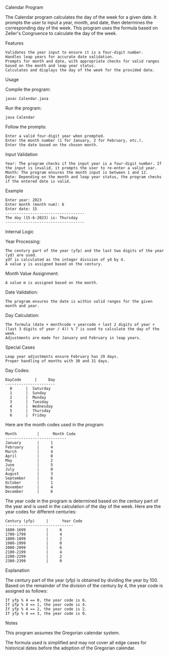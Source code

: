 Calendar Program 

The Calendar program calculates the day of the week for a given date. It prompts the user to input a year, month, and date, then determines the corresponding day of the week. This program uses the formula based on Zeller's Congruence to calculate the day of the week.

Features

    Validates the year input to ensure it is a four-digit number.
    Handles leap years for accurate date validation.
    Prompts for month and date, with appropriate checks for valid ranges based on the month and leap year status.
    Calculates and displays the day of the week for the provided date.

Usage

Compile the program:

    javac Calendar.java

Run the program:

    java Calendar

Follow the prompts:

    Enter a valid four-digit year when prompted.
    Enter the month number (1 for January, 2 for February, etc.).
    Enter the date based on the chosen month.

Input Validation

    Year: The program checks if the input year is a four-digit number. If the input is invalid, it prompts the user to re-enter a valid year.
    Month: The program ensures the month input is between 1 and 12.
    Date: Depending on the month and leap year status, the program checks if the entered date is valid.

Example

    Enter year: 2023
    Enter month (month num): 6
    Enter date: 15
    -----------------------------------
    The day (15-6-2023) is: Thursday
    -----------------------------------

Internal Logic

Year Processing:

    The century part of the year (yfp) and the last two digits of the year (yd) are used.
    ydf is calculated as the integer division of yd by 4.
    A value y is assigned based on the century.

Month Value Assignment:

    A value m is assigned based on the month.

Date Validation:

    The program ensures the date is within valid ranges for the given month and year.

Day Calculation:

    The formula (date + monthcode + yearcode + last 2 digits of year + (last 3 digits of year / 4)) % 7 is used to calculate the day of the week.
    Adjustments are made for January and February in leap years.

Special Cases

    Leap year adjustments ensure February has 29 days.
    Proper handling of months with 30 and 31 days.

Day Codes:

    DayCode	     |     Day
    ----------------------
      0	     |  Saturday
      1	     |  Sunday
      2	     |  Monday
      3	     |  Tuesday
      4	     |  Wednesday
      5	     |  Thursday
      6	     |  Friday

Here are the month codes used in the program:

    Month	      |      Month Code
    ---------------------------
    January	      |     1
    February	  |     4
    March	      |     4
    April	      |     0
    May	          |     2
    June	      |     5
    July	      |     0
    August	      |     3
    September	  |     6
    October	      |     1
    November	  |     4
    December	  |     6

The year code in the program is determined based on the century part of the year and is used in the calculation of the day of the week. Here are the year codes for different centuries:

    Century (yfp)	  |      Year Code
    ------------------------------
    1600-1699	      |     6
    1700-1799	      |     4
    1800-1899	      |     2
    1900-1999	      |     0
    2000-2099	      |     6
    2100-2199	      |     4
    2200-2299	      |     2
    2300-2399	      |     0
    
Explanation

The century part of the year (yfp) is obtained by dividing the year by 100.
Based on the remainder of the division of the century by 4, the year code is assigned as follows:

    If yfp % 4 == 0, the year code is 6.
    If yfp % 4 == 1, the year code is 4.
    If yfp % 4 == 2, the year code is 2.
    If yfp % 4 == 3, the year code is 0.

Notes

This program assumes the Gregorian calendar system.

The formula used is simplified and may not cover all edge cases for historical dates before the adoption of the Gregorian calendar.
